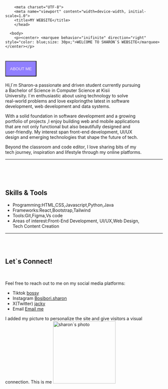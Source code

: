 <!DOCTYPE html>
<html>
    <head>
      
        
        <meta charset="UTF-8">
        <meta name="viewport" content="width=device-width, initial-scale=1.0">
        <title>MY WEBSITE</title>
        </head>
        
      <body>
        <p><center> <marquee behavior="inifinite" direction="right" style="color: blue;size: 30px;">WELCOME TO SHARON`S WEBSITE</marquee></center></p>
  <p><h1><button style="background-color: rgb(144, 127, 255);color: rgb(255, 240, 240);height: 50px;width: 100px;">ABOUT ME</button></h1> </p>
  <p>Hi,I`m Sharon-a passionate and driven student currently pursuing  <br>a Bachelor of Science in Computer 
  Science at Kisii <br>University. I`m enthusiastic about using technology to solve <br>real-world problems and love 
exploringthe latest in software  <br>development, web development and data systems.</p>
<p>With a solid foundation in software development and a growing <br>portfolio of projects ,I enjoy building web 
and mobile applications <br>that are not only functional but also beautifully designed and <br>
user-friendly. My interest span front-end development, UI/UX <br>design and emerging technologies that shape the future
of tech.</p>
<p>Beyond the classroom and code editor, I love sharing bits of my <br>
   tech journey, inspiration and lifestyle through my online platforms.</p>
   <hr><br><br><br><p><h2>Skills & Tools</h2></p>
   <p><ul><li>Programming:HTML,CSS,Javascript,Python,Java</li>
  <li>Frameworks:React,Bootstrap,Tailwind</li>
  <li>Tools:Git,Figma,Vs code</li>
  <li>Areas of interest:Front-End Development, UI/UX,Web Design, <br>Tech Content Creation</li>
  </ul></p><hr><br><br>
  <p><h2>Let`s Connect!</h2></p><br>
  <p>Feel free to reach out to me on my social media platforms:</p>
  <p>
    <ul><li>Tiktok <a href="http://www.tiktok.com/@bossy224?_t=zm-8wQnADaoQ2I&r-r=1">bossy</a></li>
    <li>Instagram <a href="http://www.instagram.com/bosibori.sharon?igsh=ZDc3MXM2bnq40Gxl">Bosibori.sharon</a></li>
  <li>
    X(Twitter) <a href="http://x.com/Sharon11806531?t=5N_jxFa0ZGu5wKVVeoALbw&s=08">jacky</a>
  </li>
<li>Email <a href="sharonobiri2004@gmail.com">Email me</a></li>
</ul>
  </p>
  <p>I added my picture to personalize the site and give visitors a visual <br> connection.
  This is me <img src="49551f125375fdbf71c8916ac3ffe92e.png" alt="sharon`s photo"style="width: 200px;boarder-radius:1opx;"> </p>
      </body>
      
</html>
